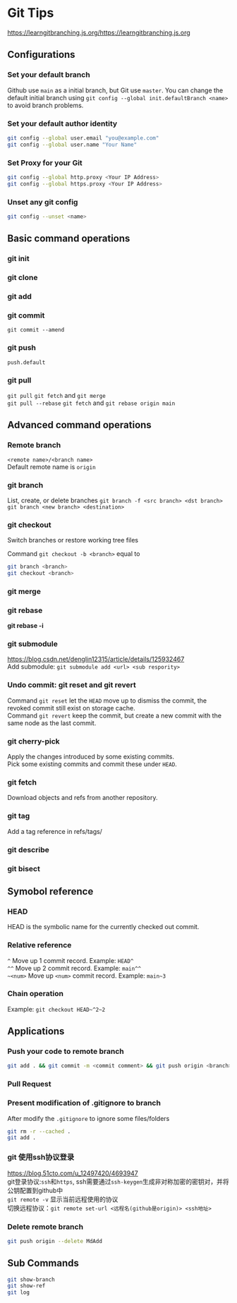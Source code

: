 # Git Tips 
https://learngitbranching.js.org/https://learngitbranching.js.org

## Configurations
### Set your default branch
Github use `main` as a initial branch, but Git use `master`.
You can change the default initial branch using `git config --global init.defaultBranch <name>` to avoid branch problems.

### Set your default author identity
```bash
git config --global user.email "you@example.com"
git config --global user.name "Your Name"
```

### Set Proxy for your Git
```bash
git config --global http.proxy <Your IP Address>
git config --global https.proxy <Your IP Address>
```

### Unset any git config
```bash
git config --unset <name>
```

## Basic command operations

### git init

### git clone

### git add

### git commit
`git commit --amend`

### git push
`push.default`

### git pull
`git pull`          `git fetch` and `git merge`  
`git pull --rebase` `git fetch` and `git rebase origin main`  


## Advanced command operations
### Remote branch
`<remote name>/<branch name>`  
Default remote name is `origin`

### git branch
List, create, or delete branches
`git branch -f <src branch> <dst branch>`
`git branch <new branch> <destination>`

### git checkout
Switch branches or restore working tree files  

Command `git checkout -b <branch>` equal to 
```bash
git branch <branch>
git checkout <branch>
```
### git merge

### git rebase
**git rebase -i**

### git submodule
https://blog.csdn.net/denglin12315/article/details/125932467  
Add submodule: `git submodule add <url> <sub respority>`

### Undo commit: git reset and git revert
Command `git reset` let the `HEAD` move up to dismiss the commit, the revoked commit still exist on storage cache.  
Command `git revert` keep the commit, but create a new commit with the same node as the last commit.

### git cherry-pick
Apply the changes introduced by some existing commits.  
Pick some existing commits and commit these under `HEAD`. 
### git fetch
Download objects and refs from another repository.
### git tag
Add a tag reference in refs/tags/
### git describe

### git bisect

## Symobol reference
### HEAD
HEAD is the symbolic name for the currently checked out commit.  
### Relative reference
`^` Move up 1 commit record. Example: `HEAD^`  
`^^` Move up 2 commit record. Example: `main^^`  
`~<num>` Move up `<num>` commit record. Example: `main~3`  
### Chain operation
Example: `git checkout HEAD~^2~2`

## Applications
### Push your code to remote branch
```bash
git add . && git commit -m <commit comment> && git push origin <branch>
```
### Pull Request

### Present modification of .gitignore to branch
After modify the `.gitignore` to ignore some files/folders
```bash
git rm -r --cached .
git add .
```

### git 使用ssh协议登录
https://blog.51cto.com/u_12497420/4693947  
git登录协议:`ssh`和`https`, ssh需要通过`ssh-keygen`生成非对称加密的密钥对，并将公钥配置到github中  
`git remote -v` 显示当前远程使用的协议  
切换远程协议：`git remote set-url <远程名(github是origin)> <ssh地址>`  

### Delete remote branch
```bash  
git push origin --delete MdAdd
```

## Sub Commands
```bash
git show-branch
git show-ref
git log
```

